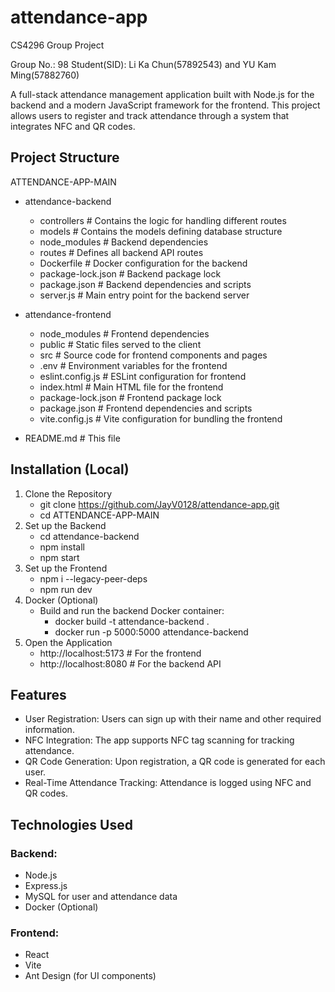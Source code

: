 # attendance-app
CS4296 Group Project

Group No.: 98
Student(SID): Li Ka Chun(57892543) and YU Kam Ming(57882760)

A full-stack attendance management application built with Node.js for the backend and a modern JavaScript framework for the frontend. This project allows users to register and track attendance through a system that integrates NFC and QR codes.

## Project Structure
ATTENDANCE-APP-MAIN
- attendance-backend
   - controllers        # Contains the logic for handling different routes
   - models             # Contains the models defining database structure
   - node_modules       # Backend dependencies
   - routes             # Defines all backend API routes
   - Dockerfile         # Docker configuration for the backend
   - package-lock.json  # Backend package lock
   - package.json       # Backend dependencies and scripts
   - server.js          # Main entry point for the backend server

- attendance-frontend
   - node_modules       # Frontend dependencies
   - public             # Static files served to the client
   - src                # Source code for frontend components and pages
   - .env               # Environment variables for the frontend
   - eslint.config.js   # ESLint configuration for frontend
   - index.html         # Main HTML file for the frontend
   - package-lock.json  # Frontend package lock
   - package.json       # Frontend dependencies and scripts
   - vite.config.js     # Vite configuration for bundling the frontend

- README.md             # This file

## Installation (Local)
1. Clone the Repository
   - git clone https://github.com/JayV0128/attendance-app.git
   - cd ATTENDANCE-APP-MAIN
2. Set up the Backend
   - cd attendance-backend
   - npm install
   - npm start
3. Set up the Frontend
   - npm i --legacy-peer-deps
   - npm run dev
4. Docker (Optional)
   - Build and run the backend Docker container:
      - docker build -t attendance-backend .
      - docker run -p 5000:5000 attendance-backend
5. Open the Application
   - http://localhost:5173  # For the frontend
   - http://localhost:8080  # For the backend API


## Features
- User Registration: Users can sign up with their name and other required information.
- NFC Integration: The app supports NFC tag scanning for tracking attendance.
- QR Code Generation: Upon registration, a QR code is generated for each user.
- Real-Time Attendance Tracking: Attendance is logged using NFC and QR codes.

## Technologies Used
### Backend:
- Node.js
- Express.js
- MySQL for user and attendance data
- Docker (Optional)
### Frontend:
- React
- Vite
- Ant Design (for UI components)
